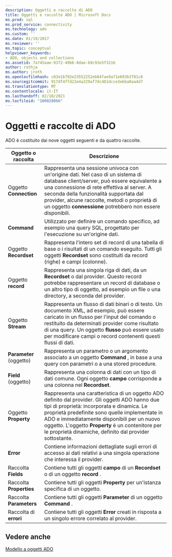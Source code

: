 ```yaml
---
description: Oggetti e raccolte di ADO
title: Oggetti e raccolte ADO | Microsoft Docs
ms.prod: sql
ms.prod_service: connectivity
ms.technology: ado
ms.custom: ''
ms.date: 01/19/2017
ms.reviewer: ''
ms.topic: conceptual
helpviewer_keywords:
- ADO, objects and collections
ms.assetid: 7a745aae-9372-49b6-8dae-b9c93e5f3216
author: rothja
ms.author: jroth
ms.openlocfilehash: c03e1b792e23552252eb84fae9a71e693b3781c8
ms.sourcegitcommit: 917df4ffd22e4a229af7dc481dcce3ebba0aa4d7
ms.translationtype: MT
ms.contentlocale: it-IT
ms.lasthandoff: 02/10/2021
ms.locfileid: "100028066"
---
```

# <a name="ado-objects-and-collections"></a>Oggetti e raccolte di ADO
ADO è costituito dai nove oggetti seguenti e da quattro raccolte.  
  
|Oggetto o raccolta|Descrizione|  
|--------------------------|-----------------|  
|Oggetto **Connection**|Rappresenta una sessione univoca con un'origine dati. Nel caso di un sistema di database client/server, può essere equivalente a una connessione di rete effettiva al server. A seconda della funzionalità supportata dal provider, alcune raccolte, metodi o proprietà di un oggetto **connessione** potrebbero non essere disponibili.|  
|**Command**|Utilizzato per definire un comando specifico, ad esempio una query SQL, progettato per l'esecuzione su un'origine dati.|  
|Oggetto **Recordset**|Rappresenta l'intero set di record di una tabella di base o i risultati di un comando eseguito. Tutti gli oggetti **Recordset** sono costituiti da record (righe) e campi (colonne).|  
|Oggetto **record**|Rappresenta una singola riga di dati, da un **Recordset** o dal provider. Questo record potrebbe rappresentare un record di database o un altro tipo di oggetto, ad esempio un file o una directory, a seconda del provider.|  
|Oggetto **Stream**|Rappresenta un flusso di dati binari o di testo. Un documento XML, ad esempio, può essere caricato in un flusso per l'input del comando o restituito da determinati provider come risultato di una query. Un oggetto **flusso** può essere usato per modificare campi o record contenenti questi flussi di dati.|  
|**Parameter** (oggetto)|Rappresenta un parametro o un argomento associato a un oggetto **Command** , in base a una query con parametri o a una stored procedure.|  
|**Field** (oggetto)|Rappresenta una colonna di dati con un tipo di dati comune. Ogni oggetto **campo** corrisponde a una colonna nel **Recordset**.|  
|Oggetto **Property**|Rappresenta una caratteristica di un oggetto ADO definito dal provider. Gli oggetti ADO hanno due tipi di proprietà: incorporata e dinamica. Le proprietà predefinite sono quelle implementate in ADO e immediatamente disponibili per un nuovo oggetto. L'oggetto **Property** è un contenitore per le proprietà dinamiche, definito dal provider sottostante.|  
|**Error**|Contiene informazioni dettagliate sugli errori di accesso ai dati relativi a una singola operazione che interessa il provider.|  
|Raccolta **Fields**|Contiene tutti gli oggetti **campo** di un **Recordset** o di un oggetto **record** .|  
|Raccolta **Properties**|Contiene tutti gli oggetti **Property** per un'istanza specifica di un oggetto.|  
|Raccolta **Parameters**|Contiene tutti gli oggetti **Parameter** di un oggetto **Command** .|  
|Raccolta di **errori**|Contiene tutti gli oggetti **Error** creati in risposta a un singolo errore correlato al provider.|  
  
## <a name="see-also"></a>Vedere anche  
 [Modello a oggetti ADO](../../reference/ado-api/ado-object-model.md)